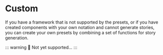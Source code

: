 # Custom

If you have a framework that is not supported by the presets, or if you have created components with your own notation and cannot generate stories, you can create your own presets by combining a set of functions for story generation.

::: warning
📝 Not yet supported...
:::